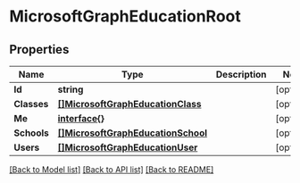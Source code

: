 # MicrosoftGraphEducationRoot

## Properties

Name | Type | Description | Notes
------------ | ------------- | ------------- | -------------
**Id** | **string** |  | [optional] 
**Classes** | [**[]MicrosoftGraphEducationClass**](microsoft.graph.educationClass.md) |  | [optional] 
**Me** | [**interface{}**](.md) |  | [optional] 
**Schools** | [**[]MicrosoftGraphEducationSchool**](microsoft.graph.educationSchool.md) |  | [optional] 
**Users** | [**[]MicrosoftGraphEducationUser**](microsoft.graph.educationUser.md) |  | [optional] 

[[Back to Model list]](../README.md#documentation-for-models) [[Back to API list]](../README.md#documentation-for-api-endpoints) [[Back to README]](../README.md)


